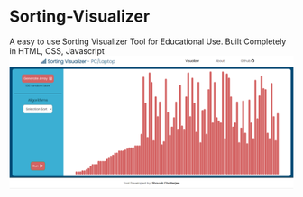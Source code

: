 # Sorting-Visualizer
A easy to use Sorting Visualizer Tool for Educational Use.
Built Completely in HTML, CSS, Javascript
![Screenshot](Postpic1.png)
